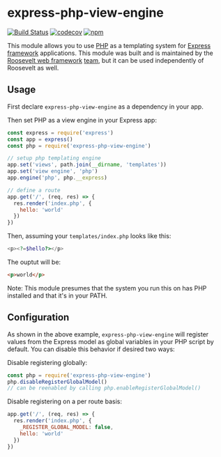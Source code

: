 # express-php-view-engine

[![Build Status](https://github.com/rooseveltframework/express-php-view-engine/workflows/CI/badge.svg
)](https://github.com/rooseveltframework/express-php-view-engine/actions?query=workflow%3ACI) [![codecov](https://codecov.io/gh/rooseveltframework/express-php-view-engine/branch/master/graph/badge.svg)](https://codecov.io/gh/rooseveltframework/express-php-view-engine) [![npm](https://img.shields.io/npm/v/express-php-view-engine.svg)](https://www.npmjs.com/package/express-php-view-engine)

This module allows you to use [PHP](https://php.net) as a templating system for [Express framework](https://expressjs.com) applications. This module was built and is maintained by the [Roosevelt web framework](https://github.com/rooseveltframework/roosevelt) [team](https://github.com/orgs/rooseveltframework/people), but it can be used independently of Roosevelt as well.

## Usage

First declare `express-php-view-engine` as a dependency in your app.

Then set PHP as a view engine in your Express app:

```js
const express = require('express')
const app = express()
const php = require('express-php-view-engine')

// setup php templating engine
app.set('views', path.join(__dirname, 'templates'))
app.set('view engine', 'php')
app.engine('php', php.__express)

// define a route
app.get('/', (req, res) => {
  res.render('index.php', {
    hello: 'world'
  })
})
```

Then, assuming your `templates/index.php` looks like this:

```php
<p><?=$hello?></p>
```

The ouptut will be:

```html
<p>world</p>
```

Note: This module presumes that the system you run this on has PHP installed and that it's in your PATH.

## Configuration

As shown in the above example, `express-php-view-engine` will register values from the Express model as global variables in your PHP script by default. You can disable this behavior if desired two ways:

Disable registering globally:

```js
const php = require('express-php-view-engine')
php.disableRegisterGlobalModel()
// can be reenabled by calling php.enableRegisterGlobalModel()
```

Disable registering on a per route basis:

```js
app.get('/', (req, res) => {
  res.render('index.php', {
    _REGISTER_GLOBAL_MODEL: false,
    hello: 'world'
  })
})
```
